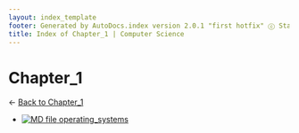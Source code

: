 ```yaml
---
layout: index_template
footer: Generated by AutoDocs.index version 2.0.1 "first hotfix" ⓒ Starwort, 2020
title: Index of Chapter_1 | Computer Science
---
```


# Chapter_1

← [Back to Chapter_1](..)

- [![MD file](https://img.icons8.com/windows/512/4a90e2/regular-document.png) operating_systems](Paper_1/section_2/chapter_1/operating_systems.md)
